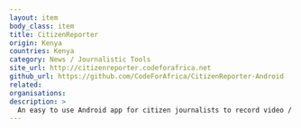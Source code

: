 ```yaml
---
layout: item
body_class: item
title: CitizenReporter
origin: Kenya
countries: Kenya
category: News / Journalistic Tools
site_url: http://citizenreporter.codeforafrica.net
github_url: https://github.com/CodeForAfrica/CitizenReporter-Android
related: 
organisations: 
description: >
  An easy to use Android app for citizen journalists to record video / photo / audio reports from the field.
---
```

